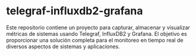 # telegraf-influxdb2-grafana
Este repositorio contiene un proyecto para capturar, almacenar y visualizar métricas de sistemas usando Telegraf, InfluxDB2 y Grafana. El objetivo es proporcionar una solución completa para el monitoreo en tiempo real de diversos aspectos de sistemas y aplicaciones.
